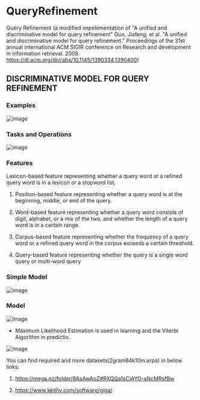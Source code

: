 # QueryRefinement
Query Refinement (a modified impelementation of "A unified and discriminative model for query refinement"
Guo, Jiafeng, et al. "A unified and discriminative model for query refinement." Proceedings of the 31st annual international ACM SIGIR conference on Research and development in information retrieval. 2008.
https://dl.acm.org/doi/abs/10.1145/1390334.1390400)


## DISCRIMINATIVE‬‬ ‫‪MODEL‬‬ ‫‪FOR‬‬ ‫‪QUERY‬‬ ‫‪REFINEMENT‬‬

### Examples
![image](https://user-images.githubusercontent.com/63575641/140634414-4273513b-4655-4bd5-82ff-9dc51987d9e1.png)

### Tasks and Operations
![image](https://user-images.githubusercontent.com/63575641/140634423-2d27e679-6c19-4f7c-b99a-b002d0f04796.png)

### Features
Lexicon-based feature representing whether a query word
or a refined query word is in a lexicon or a stopword
list.

1. Position-based feature representing whether a query word
is at the beginning, middle, or end of the query.

1. Word-based feature representing whether a query word
consists of digit, alphabet, or a mix of the two, and
whether the length of a query word is in a certain
range.

1. Corpus-based feature representing whether the frequency
of a query word or a refined query word in the corpus
exceeds a certain threshold.

1. Query-based feature representing whether the query is a
single word query or multi-word query

### Simple Model

![image](https://user-images.githubusercontent.com/63575641/140634647-4f91b83b-dc97-4013-85e1-640f57e4bdfb.png)

### Model

![image](https://user-images.githubusercontent.com/63575641/140634663-e746a48a-33f9-4eed-ab3f-4f5437e4366f.png)


* Maximum Likelihood Estimation is used in learning and the Viterbi Algorithm in predictio. 

![image](https://user-images.githubusercontent.com/63575641/140634705-8d0bf48b-9910-4b75-8f44-10cb18166b1d.png)


You can find required and more datasets(2gram64k10m.arpa) in below links:

1. https://mega.nz/folder/8AsAwAoZ#RXQQa1sCjAYO-xNcMRsfBw

1. https://www.keithv.com/software/giga/

